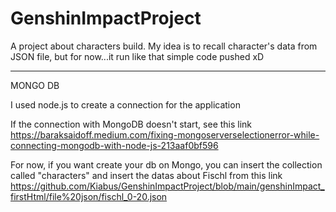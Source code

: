 # GenshinImpactProject
A project about characters build.
My idea is to recall character's data from JSON file, but for now...it run like that simple code pushed xD

------------------------------------------------------------------------------------------------------------

MONGO DB

I used node.js to create a connection for the application

If the connection with MongoDB doesn't start, see this link https://baraksaidoff.medium.com/fixing-mongoserverselectionerror-while-connecting-mongodb-with-node-js-213aaf0bf596

For now, if you want create your db on Mongo, you can insert the collection called "characters" and insert the datas about Fischl from this link https://github.com/Kiabus/GenshinImpactProject/blob/main/genshinImpact_firstHtml/file%20json/fischl_0-20.json

